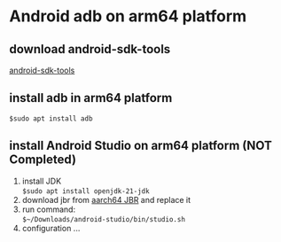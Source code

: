 # Android adb on arm64 platform

## download android-sdk-tools

[android-sdk-tools](https://github.com/lzhiyong/android-sdk-tools/releases)

## install adb in arm64 platform

`$sudo apt install adb`

## install Android Studio on arm64 platform (NOT Completed)

1. install JDK  
`$sudo apt install openjdk-21-jdk`
2. download jbr from [aarch64 JBR](https://github.com/JetBrains/JetBrainsRuntime) and replace it  
3. run command:  
`$~/Downloads/android-studio/bin/studio.sh`
4. configuration ...
